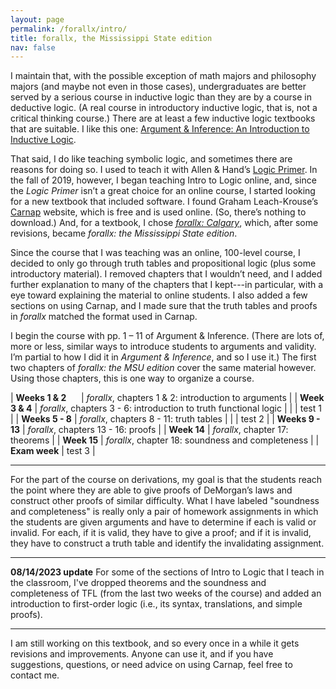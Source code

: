 ```yaml
---
layout: page
permalink: /forallx/intro/
title: forallx, the Mississippi State edition
nav: false
---
```


I maintain that, with the possible exception of math majors and philosophy majors (and maybe not even in those cases), undergraduates are better served by a serious course in inductive logic than they are by a course in deductive logic. (A real course in introductory inductive logic, that is, not a critical thinking course.) There are at least a few inductive logic textbooks that are suitable. I like this one: [Argument & Inference: An Introduction to Inductive Logic](https://www.amazon.com/Argument-Inference-Introduction-Inductive-Logic/dp/0262035251).

That said, I do like teaching symbolic logic, and sometimes there are reasons for doing so. I used to teach it with Allen & Hand’s [Logic Primer](https://www.amazon.com/Logic-Primer-2nd-Colin-Allen/dp/0262511266). In the fall of 2019, however, I began teaching Intro to Logic online, and, since the *Logic Primer* isn’t a great choice for an online course, I started looking for a new textbook that included software. I found Graham Leach-Krouse’s [Carnap](https://carnap.io) website, which is free and is used online. (So, there’s nothing to download.) And, for a textbook, I chose [*forallx: Calgary*](https://forallx.openlogicproject.org/), which, after some revisions, became *forallx: the Mississippi State edition*.

Since the course that I was teaching was an online, 100-level course, I decided to only go through truth tables and propositional logic (plus some introductory material). I removed chapters that I wouldn’t need, and I added further explanation to many of the chapters that I kept---in particular, with a eye toward explaining the material to online students. I also added a few sections on using Carnap, and I made sure that the truth tables and proofs in *forallx* matched the format used in Carnap.

I begin the course with pp. 1 – 11 of Argument & Inference. (There are lots of, more or less, similar ways to introduce students to arguments and validity. I’m partial to how I did it in *Argument & Inference*, and so I use it.) The first two chapters of *forallx: the MSU edition* cover the same material however. Using those chapters, this is one way to organize a course. 

| **Weeks 1 & 2**	&nbsp;&nbsp;&nbsp;&nbsp;	|	*forallx*, chapters 1 & 2: introduction to arguments  |
| **Week 3 & 4**				|	*forallx*, chapters 3 - 6: introduction to truth functional logic |
|								|	test 1  |
| **Weeks 5 - 8**				|	*forallx*, chapters 8 - 11: truth tables |
|								|	test 2 |
| **Weeks 9 - 13**				|	*forallx*, chapters 13 - 16: proofs |
| **Week 14**					|	*forallx*, chapter 17: theorems |
| **Week 15**					|	*forallx*, chapter 18: soundness and completeness |
| **Exam week**					|	test 3  |

---

For the part of the course on derivations, my goal is that the students reach the point where they are able to give proofs of DeMorgan’s laws and construct other proofs of similar difficulty. What I have labeled "soundness and completeness" is really only a pair of homework assignments in which the students are given arguments and have to determine if each is valid or invalid. For each, if it is valid, they have to give a proof; and if it is invalid, they have to construct a truth table and identify the invalidating assignment.

---

**08/14/2023 update** For some of the sections of Intro to Logic that I teach in the classroom, I've dropped theorems and the soundness and completeness of TFL (from the last two weeks of the course) and added an introduction to first-order logic (i.e., its syntax, translations, and simple proofs). 

---

I am still working on this textbook, and so every once in a while it gets revisions and improvements. Anyone can use it, and if you have suggestions, questions, or need advice on using Carnap, feel free to contact me.